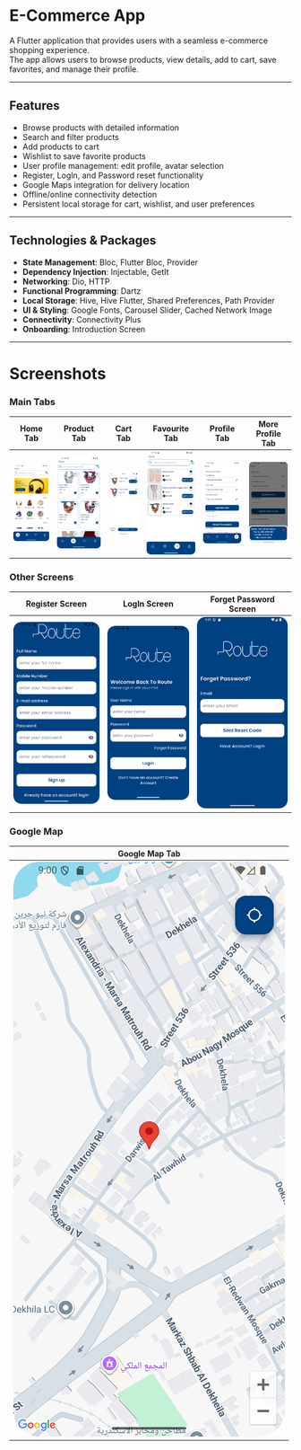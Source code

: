 # E-Commerce App

A Flutter application that provides users with a seamless e-commerce shopping experience.  
The app allows users to browse products, view details, add to cart, save favorites, and manage their profile.

---

## Features
- Browse products with detailed information
- Search and filter products
- Add products to cart
- Wishlist to save favorite products
- User profile management: edit profile, avatar selection
- Register, LogIn, and Password reset functionality
- Google Maps integration for delivery location
- Offline/online connectivity detection
- Persistent local storage for cart, wishlist, and user preferences

---

## Technologies & Packages
- **State Management**: Bloc, Flutter Bloc, Provider  
- **Dependency Injection**: Injectable, GetIt  
- **Networking**: Dio, HTTP  
- **Functional Programming**: Dartz  
- **Local Storage**: Hive, Hive Flutter, Shared Preferences, Path Provider  
- **UI & Styling**: Google Fonts, Carousel Slider, Cached Network Image  
- **Connectivity**: Connectivity Plus  
- **Onboarding**: Introduction Screen  

---
# Screenshots

### Main Tabs
| Home Tab | Product Tab | Cart Tab | Favourite Tab | Profile Tab | More Profile Tab |
|----------|------------|---------|---------------|-------------|-----------------|
| <img src="assets/ScreenShots/E-Commerce%20Home%20Tab.png" style="max-width:100%; height:auto;" /> | <img src="assets/ScreenShots/E-Commerce%20Product%20Tab.png" style="max-width:100%; height:auto;" /> | <img src="assets/ScreenShots/E-Commerce%20Cart%20Tab.png" style="max-width:100%; height:auto;" /> | <img src="assets/ScreenShots/E-Commerce%20Favourite%20Tab.png" style="max-width:100%; height:auto;" /> | <img src="assets/ScreenShots/E-Commerce%20Profile%20Tab.png" style="max-width:100%; height:auto;" /> | <img src="assets/ScreenShots/E-Commerce%20More%20Profile%20Tab.png" style="max-width:100%; height:auto;" /> |

### Other Screens
| Register Screen | LogIn Screen | Forget Password Screen |
|----------------|--------------|-----------------------|
| <img src="assets/ScreenShots/E-Commerce%20Register%20Screen.png" style="max-width:100%; height:auto;" /> | <img src="assets/ScreenShots/E-Commerce%20LogIn%20Screen.png" style="max-width:100%; height:auto;" /> | <img src="assets/ScreenShots/E-Commerce%20Forget%20Password%20Screen.png" style="max-width:100%; height:auto;" /> |

### Google Map
| Google Map Tab |
|----------------|
| <img src="assets/ScreenShots/E-Commerce%20Google%20Maps%20Tab.png" style="max-width:100%; height:auto;" /> |
